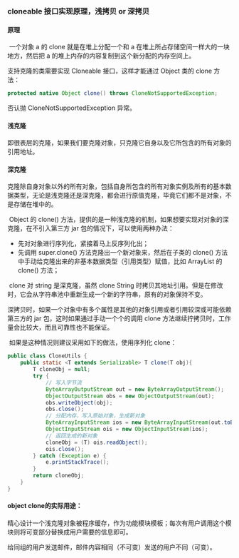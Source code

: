 ### cloneable 接口实现原理，浅拷贝 or 深拷贝

#### 原理

​	一个对象 a 的 clone 就是在堆上分配一个和 a 在堆上所占存储空间一样大的一块地方，然后把 a 的堆上内存的内容复制到这个新分配的内存空间上。

支持克隆的类需要实现 Cloneable 接口，这样才能通过 Object 类的 clone 方法：

```java
protected native Object clone() throws CloneNotSupportedException;
```

否认抛 CloneNotSupportedException 异常。

#### 浅克隆

即很表层的克隆，如果我们要克隆对象，只克隆它自身以及它所包含的所有对象的引用地址。

#### 深克隆

​	克隆除自身对象以外的所有对象，包括自身所包含的所有对象实例及所有的基本数据类型，无论是浅克隆还是深克隆，都会进行原值克隆，毕竟它们都不是对象，不是存储在堆中的。

​	Object 的 clone() 方法，提供的是一种浅克隆的机制，如果想要实现对对象的深克隆，在不引入第三方 jar 包的情况下，可以使用两种办法：

- 先对对象进行序列化，紧接着马上反序列化出；
- 先调用 super.clone() 方法克隆出一个新对象来，然后在子类的 clone() 方法中手动给克隆出来的非基本数据类型（引用类型）赋值，比如 ArrayList 的 clone() 方法；

​	clone 对 string 是深克隆，虽然 clone String 时拷贝其地址引用。但是在修改时，它会从字符串池中重新生成一个新的字符串，原有的对象保持不变。

​	深拷贝时，如果一个对象中有多个属性是其他的对象引用或者引用较深或可能依赖第三方的 jar 包，这时如果通过手动一个个的调用 clone 方法继续拧拷贝时，工作量会比较大，而且可靠性也不能保证。

​	如果是这种情况则建议采用如下的做法，使用序列化 clone：

```java
public class CloneUtils {
    public static <T extends Serializable> T clone(T obj){
        T cloneObj = null;
        try {
            // 写入字节流
            ByteArrayOutputStream out = new ByteArrayOutputStream();
            ObjectOutputStream obs = new ObjectOutputStream(out);
            obs.writeObject(obj);
            obs.close();
            // 分配内存，写入原始对象，生成新对象
            ByteArrayInputStream ios = new ByteArrayInputStream(out.toByteArray());
            ObjectInputStream ois = new ObjectInputStream(ios);
            // 返回生成的新对象
            cloneObj = (T) ois.readObject();
            ois.close();
        } catch (Exception e) {
            e.printStackTrace();
        }
        return cloneObj;
    }
}
```

#### object clone的实际用途：

​	精心设计一个浅克隆对象被程序缓存，作为功能模块模板；每次有用户调用这个模块则将可变部分替换成用户需要的信息即可。	

​	给同组的用户发送邮件，邮件内容相同（不可变）发送的用户不同（可变）。